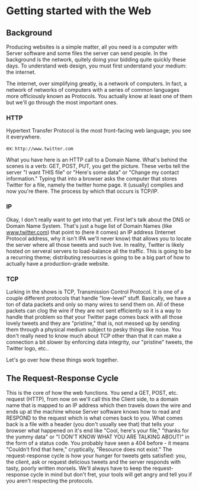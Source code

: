 # Getting started with the Web

## Background

Producing websites is a simple matter, all you need is a computer with Server software and some files the server can send people. In the background is the network, quitely doing your bidding quite quickly these days. To understand web design, you must first understand your medium: the internet.

The internet, over simplifying greatly, is a network of computers. In fact, a network of networks of computers with a series of common languages more officiously known as Protocols. You actually know at least one of them but we'll go through the most important ones.

### HTTP
Hypertext Transfer Protocol is the most front-facing web language; you see it everywhere.

ex: ```http://www.twitter.com```

What you have here is an HTTP call to a Domain Name. What's behind the scenes is a verb: GET, POST, PUT, you get the picture. These verbs tell the server "I want THIS file" or "Here's some data" or "Change my contact information." Typing that into a browser asks the computer that stores Twitter for a file, namely the twitter home page. It (usually) complies and now you're there. The process by which that occurs is TCP/IP.

### IP
Okay, I don't really want to get into that yet. First let's talk about the DNS or Domain Name System. That's just a huge list of Domain Names (like www.twitter.com) that point to (here it comes) an IP address (Internet Protocol address, why it isn't IPA we'll never know) that allows you to locate the server where all those tweets and such live. In reality, Twitter is likely hosted on serveral servers to load-balance all the traffic. This is going to be a recurring theme; distributing resources is going to be a big part of how to actually have a production-grade website.

### TCP
Lurking in the shows is TCP, Transmission Control Protocol. It is one of a couple different protocols that handle "low-level" stuff. Basically, we have a ton of data packets and only so many wires to send them on. All of these packets can clog the wire if they are not sent efficiently so it is a way to handle that problem so that your Twitter page comes back with all those lovely tweets and they are "pristine," that is, not messed up by sending them through a physical medium subject to pesky things like noise. You don't really need to know much about TCP other than that it can make a connection a bit slower by enforcing data integrity, our "pristine" tweets, the Twitter logo, etc..

Let's go over how these things work together.

## The Request-Response Cycle

This is the core of how the web functions. You send a GET, POST, etc. request (HTTP), from now on we'll call this the Client side, to a domain name that is mapped to an IP address which then travels down the wire and ends up at the machine whose Server software knows how to read and RESPOND to the request which is what comes back to you. What comes back is a file with a header (you don't usually see that) that tells your browser what happened on it's end like "Cool, here's your file," "thanks for the yummy data" or "I DON'T KNOW WHAT YOU ARE TALKING ABOUT!" in the form of a status code. You probably have seen a 404 before - it means "Couldn't find that here," cryptically, "Resource does not exist." The request-response cycle is how your hunger for tweets gets satisfied: you, the client, ask or request delicious tweets and the server responds with tasty, poorly written morsels. We'll always have to keep the request-response cycle in mind but don't fret, your tools will get angry and tell you if you aren't respecting the protocols.